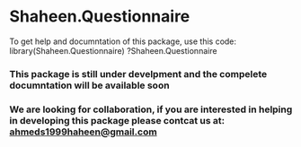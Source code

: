 # Shaheen.Questionnaire

To get help and documntation of this package, use this code:
library(Shaheen.Questionnaire)
?Shaheen.Questionnaire

### This package is still under develpment and the compelete documntation will be available soon
### We are looking for collaboration, if you are interested in helping in developing this package please contcat us at: ahmeds1999haheen@gmail.com


